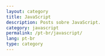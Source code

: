 ```yaml
---
layout: category
title: JavaScript
description: Posts sobre JavaScript.
category: javascript
permalink: /pt-br/javascript/
lang: pt-br
type: category
---
```

